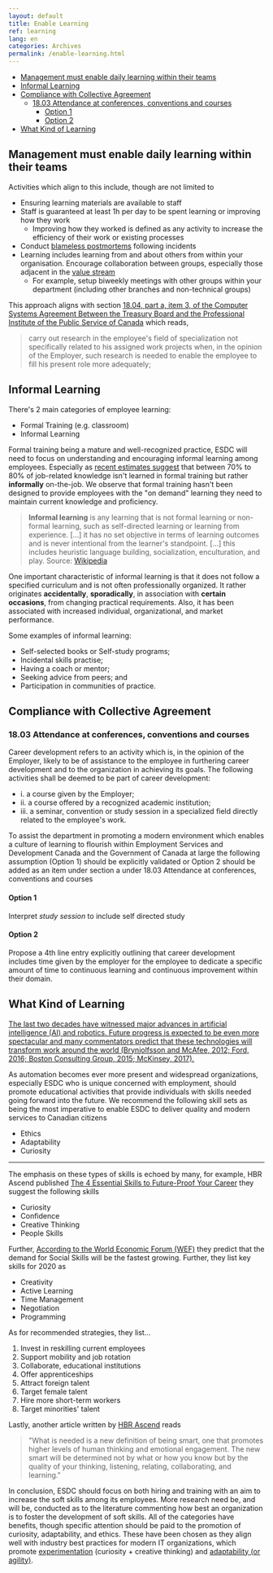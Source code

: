 ```yaml
---
layout: default
title: Enable Learning
ref: learning
lang: en
categories: Archives
permalink: /enable-learning.html
---
```


- [Management must enable daily learning within their teams](#management-must-enable-daily-learning-within-their-teams)
- [Informal Learning](#informal-learning)
- [Compliance with Collective Agreement](#compliance-with-collective-agreement)
  - [18.03 Attendance at conferences, conventions and courses](#1803-attendance-at-conferences-conventions-and-courses)
    - [Option 1](#option-1)
    - [Option 2](#option-2)
- [What Kind of Learning](#what-kind-of-learning)

## Management must enable daily learning within their teams

Activities which align to this include, though are not limited to

- Ensuring learning materials are available to staff
- Staff is guaranteed at least 1h per day to be spent learning or improving how they work
  - Improving how they worked is defined as any activity to increase the efficiency of their work or existing processes
- Conduct [blameless postmortems](https://landing.google.com/sre/sre-book/chapters/postmortem-culture/) following incidents
- Learning includes learning from and about others from within your organisation. Encourage collaboration between groups, especially those adjacent in the [value stream](https://dzone.com/articles/value-stream-mapping-and-devops)
  - For example, setup biweekly meetings with other groups within your department (including other branches and non-technical groups)

This approach aligns with section [18.04, part a, item 3, of the Computer Systems Agreement Between the Treasury Board and the Professional Institute of the Public Service of Canada](https://www.tbs-sct.gc.ca/agreements-conventions/view-visualiser-eng.aspx?id=1#toc12212212224) which reads,

> carry out research in the employee's field of specialization not specifically related to his assigned work projects when, in the opinion of the Employer, such research is needed to enable the employee to fill his present role more adequately;

## Informal Learning

There's 2 main categories of employee learning:

- Formal Training (e.g. classroom)
- Informal Learning

Formal training being a mature and well-recognized practice, ESDC will need to focus on understanding and encouraging informal learning among employees.
Especially as [recent estimates suggest](https://www.groupoe.com/wp-content/uploads/2020/08/Accelerating_On-the-Job-Learning_-_White_Paper.pdf) that between 70% to 80% of job-related knowledge isn't learned in formal training but rather **informally** on-the-job.
We observe that formal training hasn't been designed to provide employees with the "on demand" learning they need to maintain current knowledge and proficiency.

> **Informal learning** is any learning that is not formal learning or non-formal learning, such as self-directed learning or learning from experience. [...] it has no set objective in terms of learning outcomes and is never intentional from the learner's standpoint. [...] this includes heuristic language building, socialization, enculturation, and play.
> Source: [Wikipedia](https://en.wikipedia.org/wiki/Informal_learning)

One important characteristic of informal learning is that it does not follow a specified curriculum and is not often professionally organized.
It rather originates **accidentally**, **sporadically**, in association with **certain occasions**, from changing practical requirements.
Also, it has been associated with increased individual, organizational, and market performance.

Some examples of informal learning:

- Self-selected books or Self-study programs;
- Incidental skills practise;
- Having a coach or mentor;
- Seeking advice from peers; and
- Participation in communities of practice.

## Compliance with Collective Agreement

### 18.03 Attendance at conferences, conventions and courses

Career development refers to an activity which is, in the opinion of the Employer, likely to be of assistance to the employee in furthering career development and to the organization in achieving its goals. The following activities shall be deemed to be part of career development:

- i. a course given by the Employer;
- ii. a course offered by a recognized academic institution;
- iii. a seminar, convention or study session in a specialized field directly related to the employee's work.

To assist the department in promoting a modern environment which enables a culture of learning to flourish within Employment Services and Development Canada and the Government of Canada at large the following assumption (Option 1) should be explicitly validated or Option 2 should be added as an item under section a under 18.03 Attendance at conferences, conventions and courses

#### Option 1

Interpret *study session* to include self directed study

#### Option 2

Propose a 4th line entry explicitly outlining that career development includes time given by the employer for the employee to dedicate a specific amount of time to continuous learning and continuous improvement within their domain.

## What Kind of Learning

[The last two decades have witnessed major advances in artificial intelligence (AI) and
robotics. Future progress is expected to be even more spectacular and many commentators predict that these technologies will transform work around the world (Brynjolfsson
and McAfee, 2012; Ford, 2016; Boston Consulting Group, 2015; McKinsey, 2017).](https://www.nber.org/papers/w24196.pdf)

As automation becomes ever more present and widespread organizations, especially ESDC who is unique concerned with employment, should promote educational activities that provide individuals with skills needed going forward into the future. We recommend the following skill sets as being the most imperative to enable ESDC to deliver quality and modern services to Canadian citizens

- Ethics
- Adaptability
- Curiosity

___

The emphasis on these types of skills is echoed by many, for example, HBR Ascend published [The 4 Essential Skills to Future-Proof Your Career](https://www.linkedin.com/pulse/4-essential-skills-future-proof-your-career-calvin-lee?articleId=6567985312277061632) they suggest the following skills

- Curiosity
- Confidence
- Creative Thinking
- People Skills

Further, [According to the World Economic Forum (WEF)](http://www3.weforum.org/docs/WEF_Future_of_Jobs.pdf) they predict that the demand for Social Skills will be the fastest growing. Further, they list key skills for 2020 as

- Creativity
- Active Learning
- Time Management
- Negotiation
- Programming

As for recommended strategies, they list...

1. Invest in reskilling current employees
2. Support mobility and job rotation
3. Collaborate, educational institutions
4. Offer apprenticeships
5. Attract foreign talent
6. Target female talent
7. Hire more short-term workers
8. Target minorities' talent

Lastly, another article written by [HBR Ascend](https://hbrascend.org/topics/what-will-smart-mean-in-the-ai-age/) reads

> "What is needed is a new definition of being smart, one that promotes higher levels of human thinking and emotional engagement. The new smart will be determined not by what or how you know but by the quality of your thinking, listening, relating, collaborating, and learning."

In conclusion, ESDC should focus on both hiring and training with an aim to increase the soft skills among its employees. More research need be, and will be, conducted as to the literature commenting how best an organization is to foster the development of soft skills. All of the categories have benefits, though specific attention should be paid to the promotion of curiosity, adaptability, and ethics. These have been chosen as they align well with industry best practices for modern IT organizations, which promote [experimentation](https://itrevolution.com/three-ways-revisited-devops-handbook/) (curiosity + creative thinking) and [adaptability (or agility)](https://www.agilealliance.org/agile101/).
